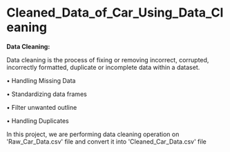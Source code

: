 # Cleaned_Data_of_Car_Using_Data_Cleaning

**Data Cleaning:**

Data cleaning is the process of fixing or removing incorrect, corrupted, incorrectly formatted, duplicate or incomplete data within a dataset.

•	Handling Missing Data

•	Standardizing data frames

•	Filter unwanted outline

•	Handling Duplicates

In this project, we are performing data cleaning operation on 'Raw_Car_Data.csv' file and convert it into 'Cleaned_Car_Data.csv' file
